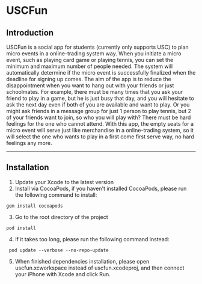# USCFun

## Introduction
USCFun is a social app for students (currently only supports USC) to plan micro events in a online-trading system way. 
When you initiate a micro event, such as playing card game or playing tennis, you can set the minimum and maximum number of people needed.
The system will automatically determine if the micro event is successfully finalized when the deadline for signing up comes.
The aim of the app is to reduce the disappointment when you want to hang out with your friends or just schoolmates. For example, there must be many times that you ask your friend to play in a game, but he is just busy that day, and you will hesitate to ask the next day even if both of you are available and want to play. Or you might ask friends in a message group for just 1 person to play tennis, but 2 of your friends want to join, so who you will play with? There must be hard feelings for the one who cannot attend. With this app, the empty seats for a micro event will serve just like merchandise in a online-trading system, so it will select the one who wants to play in a 
first come first serve way, no hard feelings any more. 

-----------------------
## Installation
1. Update your Xcode to the latest version
2. Install via CocoaPods, if you haven't installed CocoaPods, please run the following command to install:
```shell
gem install cocoapods
```
3. Go to the root directory of the project  
```shell
pod install
```
4. If it takes too long, please run the following command instead:
```shell
 pod update --verbose --no-repo-update
```
5. When finished dependencies installation, please open uscfun.xcworkspace instead of
uscfun.xcodeproj, and then connect your iPhone with Xcode and click Run.
